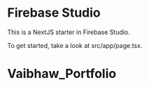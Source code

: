 # Firebase Studio

This is a NextJS starter in Firebase Studio.

To get started, take a look at src/app/page.tsx.
# Vaibhaw_Portfolio
